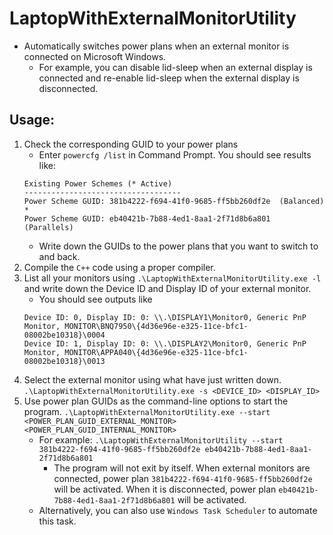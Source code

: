# LaptopWithExternalMonitorUtility
- Automatically switches power plans when an external monitor is connected on Microsoft Windows.
    - For example, you can disable lid-sleep when an external display is connected and re-enable lid-sleep when the external display is disconnected.
## Usage:
1. Check the corresponding GUID to your power plans
    - Enter `powercfg /list` in Command Prompt. You should see results like:
    ```
    Existing Power Schemes (* Active)
    -----------------------------------
    Power Scheme GUID: 381b4222-f694-41f0-9685-ff5bb260df2e  (Balanced) *
    Power Scheme GUID: eb40421b-7b88-4ed1-8aa1-2f71d8b6a801  (Parallels)
    ```
    - Write down the GUIDs to the power plans that you want to switch to and back.
2. Compile the `C++` code using a proper compiler.
3. List all your monitors using `.\LaptopWithExternalMonitorUtility.exe -l` and write down the Device ID and Display ID of your external monitor.
    - You should see outputs like 
    ```
    Device ID: 0, Display ID: 0: \\.\DISPLAY1\Monitor0, Generic PnP Monitor, MONITOR\BNQ7950\{4d36e96e-e325-11ce-bfc1-08002be10318}\0004
    Device ID: 1, Display ID: 0: \\.\DISPLAY2\Monitor0, Generic PnP Monitor, MONITOR\APPA040\{4d36e96e-e325-11ce-bfc1-08002be10318}\0013
    ```
4. Select the external monitor using what have just written down. `.\LaptopWithExternalMonitorUtility.exe -s <DEVICE_ID> <DISPLAY_ID>`
4. Use power plan GUIDs as the command-line options to start the program. `.\LaptopWithExternalMonitorUtility.exe --start <POWER_PLAN_GUID_EXTERNAL_MONITOR> <POWER_PLAN_GUID_INTERNAL_MONITOR>`
    - For example: `.\LaptopWithExternalMonitorUtility --start 381b4222-f694-41f0-9685-ff5bb260df2e eb40421b-7b88-4ed1-8aa1-2f71d8b6a801`
        - The program will not exit by itself. When external monitors are connected, power plan `381b4222-f694-41f0-9685-ff5bb260df2e` will be activated. When it is disconnected, power plan `eb40421b-7b88-4ed1-8aa1-2f71d8b6a801` will be activated.
    - Alternatively, you can also use `Windows Task Scheduler` to automate this task.
